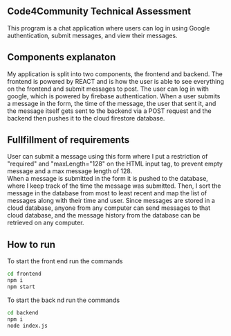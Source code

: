 ## Code4Community Technical Assessment
This program is a chat application where users can log in using Google authentication, submit messages, and view their messages.

## Components explanaton
My application is split into two components, the frontend and backend.  The frontend is powered by REACT and is how the user is able to see everything on the frontend and submit messages to post.
The user can log in with google, which is powered by firebase authentication.  When a user submits a message in the form, the time of the message, the user that sent it, and the message itself gets sent to the backend via a POST request and the backend then pushes it to the cloud firestore database. 

## Fullfillment of requirements
User can submit a message using this form where I put a restriction of "required" and "maxLength="128" on the HTML input tag, to prevent empty message and  a max message length of 128.  
When a message is submitted in the form it is pushed to the database, where I keep track of the time the message was submitted.  Then, I sort the message in the database from most to least recent and map the list of messages along with their time and user.  Since messages are stored in a cloud database, anyone from any computer can send messages to that cloud database, and the message history from the database can be retrieved on any computer.  

## How to run
To start the front end run the commands
```sh
cd frontend
npm i
npm start
```

To start the back nd run the commands
```sh
cd backend
npm i
node index.js
```
